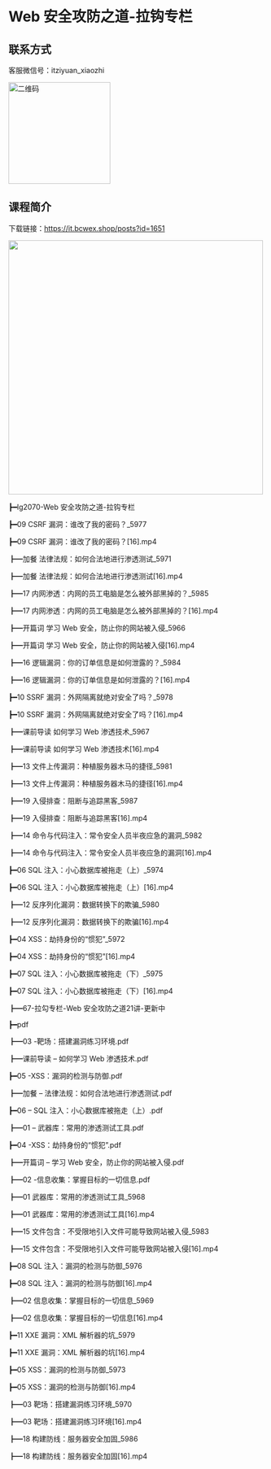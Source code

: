 # Web 安全攻防之道-拉钩专栏

## 联系方式

客服微信号：itziyuan_xiaozhi

<img src="https://ziyuanyun.oss-cn-guangzhou.aliyuncs.com/common/20240614073449/666b82192834a.jpg" width="200" height="200" alt="二维码">

## 课程简介

下载链接：https://it.bcwex.shop/posts?id=1651

<img src="https://ziyuanyun.oss-cn-guangzhou.aliyuncs.com/yun/20240515183459/66448fd3e2d9c.jpg" width="500" alt="">

  ┣━lg2070-Web 安全攻防之道-拉钩专栏

 ┣━09 CSRF 漏洞：谁改了我的密码？_5977

 ┣━09 CSRF 漏洞：谁改了我的密码？[16].mp4

 ┣━加餐 法律法规：如何合法地进行渗透测试_5971

 ┣━加餐 法律法规：如何合法地进行渗透测试[16].mp4

 ┣━17 内网渗透：内网的员工电脑是怎么被外部黑掉的？_5985

 ┣━17 内网渗透：内网的员工电脑是怎么被外部黑掉的？[16].mp4

 ┣━开篇词 学习 Web 安全，防止你的网站被入侵_5966

 ┣━开篇词 学习 Web 安全，防止你的网站被入侵[16].mp4

 ┣━16 逻辑漏洞：你的订单信息是如何泄露的？_5984

 ┣━16 逻辑漏洞：你的订单信息是如何泄露的？[16].mp4

 ┣━10 SSRF 漏洞：外网隔离就绝对安全了吗？_5978

 ┣━10 SSRF 漏洞：外网隔离就绝对安全了吗？[16].mp4

 ┣━课前导读 如何学习 Web 渗透技术_5967

 ┣━课前导读 如何学习 Web 渗透技术[16].mp4

 ┣━13 文件上传漏洞：种植服务器木马的捷径_5981

 ┣━13 文件上传漏洞：种植服务器木马的捷径[16].mp4

 ┣━19 入侵排查：阻断与追踪黑客_5987

 ┣━19 入侵排查：阻断与追踪黑客[16].mp4

 ┣━14 命令与代码注入：常令安全人员半夜应急的漏洞_5982

 ┣━14 命令与代码注入：常令安全人员半夜应急的漏洞[16].mp4

 ┣━06 SQL 注入：小心数据库被拖走（上）_5974

 ┣━06 SQL 注入：小心数据库被拖走（上）[16].mp4

 ┣━12 反序列化漏洞：数据转换下的欺骗_5980

 ┣━12 反序列化漏洞：数据转换下的欺骗[16].mp4

 ┣━04 XSS：劫持身份的“惯犯”_5972

 ┣━04 XSS：劫持身份的“惯犯”[16].mp4

 ┣━07 SQL 注入：小心数据库被拖走（下）_5975

 ┣━07 SQL 注入：小心数据库被拖走（下）[16].mp4

 ┣━67-拉勾专栏-Web 安全攻防之道21讲-更新中

 ┣━pdf

 ┣━03 -靶场：搭建漏洞练习环境.pdf

 ┣━课前导读 &#8211; 如何学习 Web 渗透技术.pdf

 ┣━05 -XSS：漏洞的检测与防御.pdf

 ┣━加餐 &#8211; 法律法规：如何合法地进行渗透测试.pdf

 ┣━06 &#8211; SQL 注入：小心数据库被拖走（上）.pdf

 ┣━01 &#8211; 武器库：常用的渗透测试工具.pdf

 ┣━04 -XSS：劫持身份的“惯犯”.pdf

 ┣━开篇词 &#8211; 学习 Web 安全，防止你的网站被入侵.pdf

 ┣━02 -信息收集：掌握目标的一切信息.pdf

 ┣━01 武器库：常用的渗透测试工具_5968

 ┣━01 武器库：常用的渗透测试工具[16].mp4

 ┣━15 文件包含：不受限地引入文件可能导致网站被入侵_5983

 ┣━15 文件包含：不受限地引入文件可能导致网站被入侵[16].mp4

 ┣━08 SQL 注入：漏洞的检测与防御_5976

 ┣━08 SQL 注入：漏洞的检测与防御[16].mp4

 ┣━02 信息收集：掌握目标的一切信息_5969

 ┣━02 信息收集：掌握目标的一切信息[16].mp4

 ┣━11 XXE 漏洞：XML 解析器的坑_5979

 ┣━11 XXE 漏洞：XML 解析器的坑[16].mp4

 ┣━05 XSS：漏洞的检测与防御_5973

 ┣━05 XSS：漏洞的检测与防御[16].mp4

 ┣━03 靶场：搭建漏洞练习环境_5970

 ┣━03 靶场：搭建漏洞练习环境[16].mp4

 ┣━18 构建防线：服务器安全加固_5986

 ┣━18 构建防线：服务器安全加固[16].mp4

  
